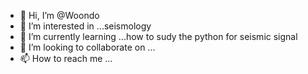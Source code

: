 - 👋 Hi, I’m @Woondo
- 👀 I’m interested in ...seismology
- 🌱 I’m currently learning ...how to sudy the python for seismic signal
- 💞️ I’m looking to collaborate on ...
- 📫 How to reach me ...

<!---
Woondo/Woondo is a ✨ special ✨ repository because its `README.md` (this file) appears on your GitHub profile.
You can click the Preview link to take a look at your changes.
--->
